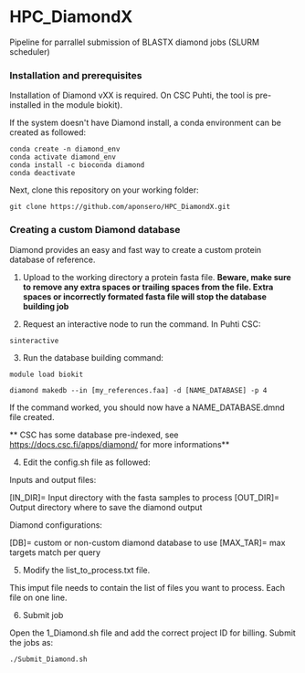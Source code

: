 # HPC_DiamondX
Pipeline for parrallel submission of BLASTX diamond jobs (SLURM scheduler)

### Installation and prerequisites

Installation of Diamond vXX is required. On CSC Puhti, the tool is pre-installed in the module biokit).

If the system doesn't have Diamond install, a conda environment can be created as followed: 

```
conda create -n diamond_env
conda activate diamond_env
conda install -c bioconda diamond
conda deactivate
```

Next, clone this repository on your working folder:

```
git clone https://github.com/aponsero/HPC_DiamondX.git
```

### Creating a custom Diamond database

Diamond provides an easy and fast way to create a custom protein database of reference.

1. Upload to the working directory a protein fasta file. **Beware, make sure to remove any extra spaces or trailing spaces from the file. Extra spaces or incorrectly formated fasta file will stop the database building job**

2. Request an interactive node to run the command. In Puhti CSC:

```
sinteractive
```

3. Run the database building command:

```
module load biokit

diamond makedb --in [my_references.faa] -d [NAME_DATABASE] -p 4
``` 

If the command worked, you should now have a NAME_DATABASE.dmnd file created.

** CSC has some database pre-indexed, see https://docs.csc.fi/apps/diamond/ for more informations**

4. Edit the config.sh file as followed:

Inputs and output files:

[IN_DIR]= Input directory with the fasta samples to process
[OUT_DIR]= Output directory where to save the diamond output

Diamond configurations:

[DB]= custom or non-custom diamond database to use
[MAX_TAR]= max targets match per query

5. Modify the list_to_process.txt file.

This imput file needs to contain the list of files you want to process. Each file on one line.

6. Submit job

Open the 1_Diamond.sh file and add the correct project ID for billing.
Submit the jobs as:

```
./Submit_Diamond.sh
```







